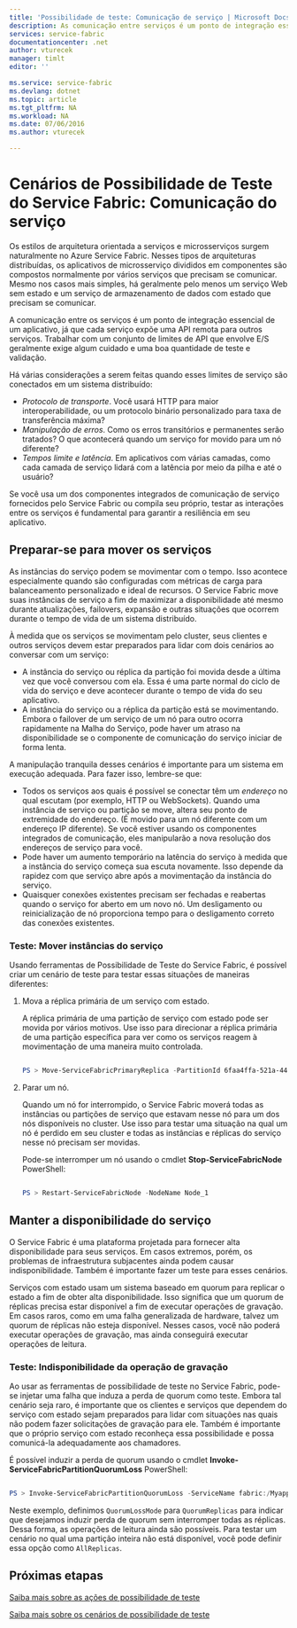 ```yaml
---
title: 'Possibilidade de teste: Comunicação de serviço | Microsoft Docs'
description: As comunicação entre serviços é um ponto de integração essencial de um aplicativo da Malha do Serviço. Este artigo aborda as considerações de design e as técnicas de teste.
services: service-fabric
documentationcenter: .net
author: vturecek
manager: timlt
editor: ''

ms.service: service-fabric
ms.devlang: dotnet
ms.topic: article
ms.tgt_pltfrm: NA
ms.workload: NA
ms.date: 07/06/2016
ms.author: vturecek

---
```

# Cenários de Possibilidade de Teste do Service Fabric: Comunicação do serviço
Os estilos de arquitetura orientada a serviços e microsserviços surgem naturalmente no Azure Service Fabric. Nesses tipos de arquiteturas distribuídas, os aplicativos de microsserviço divididos em componentes são compostos normalmente por vários serviços que precisam se comunicar. Mesmo nos casos mais simples, há geralmente pelo menos um serviço Web sem estado e um serviço de armazenamento de dados com estado que precisam se comunicar.

A comunicação entre os serviços é um ponto de integração essencial de um aplicativo, já que cada serviço expõe uma API remota para outros serviços. Trabalhar com um conjunto de limites de API que envolve E/S geralmente exige algum cuidado e uma boa quantidade de teste e validação.

Há várias considerações a serem feitas quando esses limites de serviço são conectados em um sistema distribuído:

* *Protocolo de transporte*. Você usará HTTP para maior interoperabilidade, ou um protocolo binário personalizado para taxa de transferência máxima?
* *Manipulação de erros*. Como os erros transitórios e permanentes serão tratados? O que acontecerá quando um serviço for movido para um nó diferente?
* *Tempos limite e latência*. Em aplicativos com várias camadas, como cada camada de serviço lidará com a latência por meio da pilha e até o usuário?

Se você usa um dos componentes integrados de comunicação de serviço fornecidos pelo Service Fabric ou compila seu próprio, testar as interações entre os serviços é fundamental para garantir a resiliência em seu aplicativo.

## Preparar-se para mover os serviços
As instâncias do serviço podem se movimentar com o tempo. Isso acontece especialmente quando são configuradas com métricas de carga para balanceamento personalizado e ideal de recursos. O Service Fabric move suas instâncias de serviço a fim de maximizar a disponibilidade até mesmo durante atualizações, failovers, expansão e outras situações que ocorrem durante o tempo de vida de um sistema distribuído.

À medida que os serviços se movimentam pelo cluster, seus clientes e outros serviços devem estar preparados para lidar com dois cenários ao conversar com um serviço:

* A instância do serviço ou réplica da partição foi movida desde a última vez que você conversou com ela. Essa é uma parte normal do ciclo de vida do serviço e deve acontecer durante o tempo de vida do seu aplicativo.
* A instância do serviço ou a réplica da partição está se movimentando. Embora o failover de um serviço de um nó para outro ocorra rapidamente na Malha do Serviço, pode haver um atraso na disponibilidade se o componente de comunicação do serviço iniciar de forma lenta.

A manipulação tranquila desses cenários é importante para um sistema em execução adequada. Para fazer isso, lembre-se que:

* Todos os serviços aos quais é possível se conectar têm um *endereço* no qual escutam (por exemplo, HTTP ou WebSockets). Quando uma instância de serviço ou partição se move, altera seu ponto de extremidade do endereço. (É movido para um nó diferente com um endereço IP diferente). Se você estiver usando os componentes integrados de comunicação, eles manipularão a nova resolução dos endereços de serviço para você.
* Pode haver um aumento temporário na latência do serviço à medida que a instância do serviço começa sua escuta novamente. Isso depende da rapidez com que serviço abre após a movimentação da instância do serviço.
* Quaisquer conexões existentes precisam ser fechadas e reabertas quando o serviço for aberto em um novo nó. Um desligamento ou reinicialização de nó proporciona tempo para o desligamento correto das conexões existentes.

### Teste: Mover instâncias do serviço
Usando ferramentas de Possibilidade de Teste do Service Fabric, é possível criar um cenário de teste para testar essas situações de maneiras diferentes:

1. Mova a réplica primária de um serviço com estado.
   
    A réplica primária de uma partição de serviço com estado pode ser movida por vários motivos. Use isso para direcionar a réplica primária de uma partição específica para ver como os serviços reagem à movimentação de uma maneira muito controlada.
   
    ```powershell
   
    PS > Move-ServiceFabricPrimaryReplica -PartitionId 6faa4ffa-521a-44e9-8351-dfca0f7e0466 -ServiceName fabric:/MyApplication/MyService
   
    ```
2. Parar um nó.
   
    Quando um nó for interrompido, o Service Fabric moverá todas as instâncias ou partições de serviço que estavam nesse nó para um dos nós disponíveis no cluster. Use isso para testar uma situação na qual um nó é perdido em seu cluster e todas as instâncias e réplicas do serviço nesse nó precisam ser movidas.
   
    Pode-se interromper um nó usando o cmdlet **Stop-ServiceFabricNode** PowerShell:
   
    ```powershell
   
    PS > Restart-ServiceFabricNode -NodeName Node_1
   
    ```

## Manter a disponibilidade do serviço
O Service Fabric é uma plataforma projetada para fornecer alta disponibilidade para seus serviços. Em casos extremos, porém, os problemas de infraestrutura subjacentes ainda podem causar indisponibilidade. Também é importante fazer um teste para esses cenários.

Serviços com estado usam um sistema baseado em quorum para replicar o estado a fim de obter alta disponibilidade. Isso significa que um quorum de réplicas precisa estar disponível a fim de executar operações de gravação. Em casos raros, como em uma falha generalizada de hardware, talvez um quorum de réplicas não esteja disponível. Nesses casos, você não poderá executar operações de gravação, mas ainda conseguirá executar operações de leitura.

### Teste: Indisponibilidade da operação de gravação
Ao usar as ferramentas de possibilidade de teste no Service Fabric, pode-se injetar uma falha que induza a perda de quorum como teste. Embora tal cenário seja raro, é importante que os clientes e serviços que dependem do serviço com estado sejam preparados para lidar com situações nas quais não podem fazer solicitações de gravação para ele. Também é importante que o próprio serviço com estado reconheça essa possibilidade e possa comunicá-la adequadamente aos chamadores.

É possível induzir a perda de quorum usando o cmdlet **Invoke-ServiceFabricPartitionQuorumLoss** PowerShell:

```powershell

PS > Invoke-ServiceFabricPartitionQuorumLoss -ServiceName fabric:/Myapplication/MyService -QuorumLossMode QuorumReplicas -QuorumLossDurationInSeconds 20

```

Neste exemplo, definimos `QuorumLossMode` para `QuorumReplicas` para indicar que desejamos induzir perda de quorum sem interromper todas as réplicas. Dessa forma, as operações de leitura ainda são possíveis. Para testar um cenário no qual uma partição inteira não está disponível, você pode definir essa opção como `AllReplicas`.

## Próximas etapas
[Saiba mais sobre as ações de possibilidade de teste](service-fabric-testability-actions.md)

[Saiba mais sobre os cenários de possibilidade de teste](service-fabric-testability-scenarios.md)

<!---HONumber=AcomDC_0713_2016-->